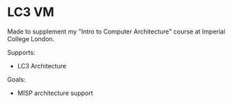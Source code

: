 # LC3 VM

Made to supplement my "Intro to Computer Architecture" course at Imperial College London.

Supports:
 - LC3 Architecture

Goals:
 - MISP architecture support
